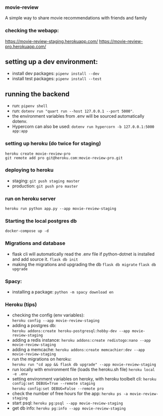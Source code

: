 ### movie-review

A simple way to share movie recommendations with friends and family

### checking the webapp:

https://movie-review-staging.herokuapp.com/
https://movie-review-pro.herokuapp.com/

## setting up a dev environment:

- install dev packages: `pipenv install --dev`
- install test packages: `pipenv install --test`

## running the backend

- run: `pipenv shell`
- run: `dotenv run "quart run --host 127.0.0.1 --port 5000"`.
- the environment variables from .env will be sourced automatically dotenv.
- Hypercorn can also be used: `dotenv run hypercorn -b 127.0.0.1:5000 app:app`

### setting up heroku (do twice for staging)

`heroku create movie-review-pro`  
`git remote add pro git@heroku.com:movie-review-pro.git`

### deploying to heroku

- staging: `git push staging master`  
- production: `git push pro master`

### run on heroku server
`heroku run python app.py --app movie-review-staging`

### Starting the local postgres db

`docker-compose up -d`

### Migrations and database

- flask cli will automatically read the .env file if python-dotnet is installed and add source it.
`flask db init`
- making the migrations and upgrading the db
`flask db migrate`
`flask db upgrade`

### Spacy:

- installing a package:
`python -m spacy download en`

### Heroku (tips)

- checking the config (env variables):  
`heroku config --app movie-review-staging`
- adding a postgres db:  
`heroku addons:create heroku-postgresql:hobby-dev --app movie-review-staging`
- adding a redis instance:
`heroku addons:create redistogo:nano --app movie-review-staging`
- adding a memcache:
`heroku addons:create memcachier:dev --app movie-review-staging`
- run the migrations on heroku:  
`heroku run "cd app && flask db upgrade" --app movie-review-staging`
- run locally with environment file (loads the heroku.sh file)
`heroku local -e .env`
- setting environment variables on heroky, with heroku toolbelt cli: 
`heroku config:set DEBUG=True --remote staging`  
`heroku config:set DEBUG=False --remote pro`  
- check the number of free hours for the app:
`heroku ps -a movie-review-staging`
- start psql:
`heroku pg:psql --app movie-review-staging`
- get db info:
`heroku pg:info --app movie-review-staging`
